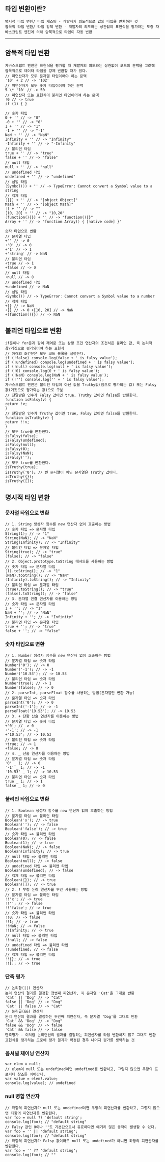 ## 타입 변환이란?

    명시적 타입 변환/ 타입 캐스팅 - 개발자가 의도적으로 값의 타입을 변환하는 것
    암묵적 타입 변환/ 타입 강제 변환 - 개발자의 의도와는 상관없이 표현식을 평가하는 도중 자바스크립트 엔진에 의해 암묵적으로 타입이 자동 변환

---

## 암묵적 타입 변환

    자바스크립트 엔진은 표현식을 평가할 때 개발자의 의도와는 상관없이 코드의 문맥을 고려해 암묵적으로 데이터 타입을 강제 변환할 때가 있다.
    // 피연산자가 모두 문자열 타입이어야 하는 문맥
    '10' + 2 // -> '102'
    // 피연산자가 모두 숫자 타입이어야 하는 문맥
    5 \* '10' // -> 50
    // 피연산자 또는 표현식이 불리언 타입이어야 하는 문맥
    !0 // -> true
    if (1) { }

    // 숫자 타입
    0 + '' // -> "0"
    -0 + '' // -> "0"
    1 + '' // -> "1"
    -1 + '' // -> "-1"
    NaN + '' // -> "NaN"
    Infinity + '' // -> "Infinity"
    -Infinity + '' // -> "-Infinity"
    // 불리언 타입
    true + '' // -> "true"
    false + '' // -> "false"
    // null 타입
    null + '' // -> "null"
    // undefined 타입
    undefined + '' // -> "undefined"
    // 심벌 타입
    (Symbol()) + '' // -> TypeError: Cannot convert a Symbol value to a string
    // 객체 타입
    ({}) + '' // -> "[object Object]"
    Math + '' // -> "[object Math]"
    [] + '' // -> ""
    [10, 20] + '' // -> "10,20"
    (function(){}) + '' // -> "function(){}"
    Array + '' // -> "function Array() { [native code] }"

    숫자 타입으로 변환
    // 문자열 타입
    +'' // -> 0
    +'0' // -> 0
    +'1' // -> 1
    +'string' // -> NaN
    // 불리언 타입
    +true // -> 1
    +false // -> 0
    // null 타입
    +null // -> 0
    // undefined 타입
    +undefined // -> NaN
    // 심벌 타입
    +Symbol() // -> TypeError: Cannot convert a Symbol value to a number
    // 객체 타입
    +{} // -> NaN
    +[] // -> 0 +[10, 20] // -> NaN
    +(function(){}) // -> NaN

## 불리언 타입으로 변환

    if문이나 for문과 같이 제어문 또는 삼항 조건 연산자의 조건식은 불리언 값, 즉 논리적 참/거짓으로 평가되어야 하는 표현식
    // 아래의 조건문은 모두 코드 블록을 실행한다.
    if (!false) console.log(false + ' is falsy value');
    if (!undefined) console.log(undefined + ' is falsy value');
    if (!null) console.log(null + ' is falsy value');
    if (!0) console.log(0 + ' is falsy value');
    if (!NaN) console.log(NaN + ' is falsy value');
    if (!'') console.log('' + ' is falsy value');
    자바스크립트 엔진은 불리언 타입이 아닌 값을 Truthy값(참으로 평가되는 값) 또는 Falsy 값(거짓으로 평가되는 값)으로 구분
    // 전달받은 인수가 Falsy 값이면 true, Truthy 값이면 false를 반환한다.
    function isFalsy(v) {
    return !v;
    }
    // 전달받은 인수가 Truthy 값이면 true, Falsy 값이면 false를 반환한다.
    function isTruthy(v) {
    return !!v;
    }
    // 모두 true를 반환한다.
    isFalsy(false);
    isFalsy(undefined);
    isFalsy(null);
    isFalsy(0);
    isFalsy(NaN);
    isFalsy('');
    // 모두 true를 반환한다.
    isTruthy(true);
    isTruthy('0'); // 빈 문자열이 아닌 문자열은 Truthy 값이다.
    isTruthy({});
    isTruthy([]);

## 명시적 타입 변환

### 문자열 타입으로 변환

    // 1. String 생성자 함수를 new 연산자 없이 호출하는 방법
    // 숫자 타입 => 문자열 타입
    String(1); // -> "1"
    String(NaN); // -> "NaN"
    String(Infinity); // -> "Infinity"
    // 불리언 타입 => 문자열 타입
    String(true); // -> "true"
    (false); // -> "false"
    // 2. Object.prototype.toString 메서드를 사용하는 방법
    // 숫자 타입 => 문자열 타입
    (1).toString(); // -> "1"
    (NaN).toString(); // -> "NaN"
    (Infinity).toString(); // -> "Infinity"
    // 불리언 타입 => 문자열 타입
    (true).toString(); // -> "true"
    (false).toString(); // -> "false"
    // 3. 문자열 연결 연산자를 이용하는 방법
    // 숫자 타입 => 문자열 타입
    1 + ''; // -> "1"
    NaN + ''; // -> "NaN"
    Infinity + ''; // -> "Infinity"
    // 불리언 타입 => 문자열 타입
    true + ''; // -> "true"
    false + ''; // -> "false"

### 숫자 타입으로 변환

    // 1. Number 생성자 함수를 new 연산자 없이 호출하는 방법
    // 문자열 타입 => 숫자 타입
    Number('0'); // -> 0
    Number('-1'); // -> -1
    Number('10.53'); // -> 10.53
    // 불리언 타입 => 숫자 타입
    Number(true); // -> 1
    Number(false); // -> 0
    // 2. parseInt, parseFloat 함수를 사용하는 방법(문자열만 변환 가능)
    // 문자열 타입 => 숫자 타입
    parseInt('0'); // -> 0
    parseInt('-1'); // -> -1
    parseFloat('10.53'); // -> 10.53
    // 3. + 단항 산술 연산자를 이용하는 방법
    // 문자열 타입 => 숫자 타입
    +'0'; // -> 0
    +'-1'; // -> -1
    +'10.53'; // -> 10.53
    // 불리언 타입 => 숫자 타입
    +true; // -> 1
    +false; // -> 0
    // 4. _ 산술 연산자를 이용하는 방법
    // 문자열 타입 => 숫자 타입
    '0' _ 1; // -> 0
    '-1' _ 1; // -> -1
    '10.53' _ 1; // -> 10.53
    // 불리언 타입 => 숫자 타입
    true _ 1; // -> 1
    false _ 1; // -> 0

### 불리언 타입으로 변환

    // 1. Boolean 생성자 함수를 new 연산자 없이 호출하는 방법
    // 문자열 타입 => 불리언 타입
    Boolean('x'); // -> true
    Boolean(''); // -> false
    Boolean('false'); // -> true
    // 숫자 타입 => 불리언 타입
    Boolean(0); // -> false
    Boolean(1); // -> true
    Boolean(NaN); // -> false
    Boolean(Infinity); // -> true
    // null 타입 => 불리언 타입
    Boolean(null); // -> false
    // undefined 타입 => 불리언 타입
    Boolean(undefined); // -> false
    // 객체 타입 => 불리언 타입
    Boolean({}); // -> true
    Boolean([]); // -> true
    // 2. ! 부정 논리 연산자를 두번 사용하는 방법
    // 문자열 타입 => 불리언 타입
    !!'x'; // -> true
    !!''; // -> false
    !!'false'; // -> true
    // 숫자 타입 => 불리언 타입
    !!0; // -> false
    !!1; // -> true
    !!NaN; // -> false
    !!Infinity; // -> true
    // null 타입 => 불리언 타입
    !!null; // -> false
    // undefined 타입 => 불리언 타입
    !!undefined; // -> false
    // 객체 타입 => 불리언 타입
    !!{}; // -> true
    !![]; // -> true

### 단축 평가

    // 논리합(||) 연산자
    논리 연산의 결과를 결정한 첫번째 피연산자, 즉 문자열 'Cat'을 그대로 반환
    'Cat' || 'Dog' // -> "Cat"
    false || 'Dog' // -> "Dog"
    'Cat' || false // -> "Cat"
    // 논리곱(&&) 연산자
    논리 연산의 결과를 결정하는 두번째 피연산자, 즉 문자열 'Dog'를 그대로 반환
    'Cat' && 'Dog' // -> "Dog"
    false && 'Dog' // -> false
    'Cat' && false // -> false
    단축평가 - 이처럼 논리연산의 결과를 결정하는 피연산자를 타입 변환하지 않고 그대로 반환
    표현식을 평가하는 도중에 평가 결과가 확정된 경우 나머지 평가를 생략하는 것

### 옵셔널 체이닝 연산자

    var elem = null;
    // elem이 null 또는 undefined이면 undefined를 반환하고, 그렇지 않으면 우항의 프로퍼티 참조를 이어간다.
    var value = elem?.value;
    console.log(value); // undefined

### null 병합 연산자

    // 좌항의 피연산자가 null 또는 undefined이면 우항의 피연산자를 반환하고, 그렇지 않으면 좌항의 피연산자를 반환한다.
    var foo = null ?? 'default string';
    console.log(foo); // "default string"
    // Falsy 값인 0이나 ''도 기본값으로서 유효하다면 예기치 않은 동작이 발생할 수 있다.
    var foo = '' || 'default string';
    console.log(foo); // "default string"
    // 좌항의 피연산자가 Falsy 값이라도 null 또는 undefined가 아니면 좌항의 피연산자를 반환한다.
    var foo = '' ?? 'default string';
    console.log(foo); // ""
